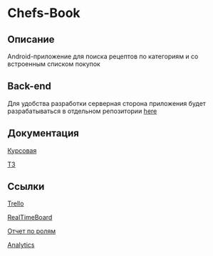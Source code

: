 # Chefs-Book

## Описание
Android-приложение для поиска рецептов по категориям и со встроенным списком покупок

## Back-end 
Для удобства разработки серверная сторона приложения будет разрабатываться в отдельном репозитории [here](https://github.com/JustTeRoR/Chefs-Book-BackEnd-) 

## Документация
[Курсовая](https://github.com/JustTeRoR/Chefs-Book/blob/documents/Documentation/Kursovaya.docx)

[ТЗ](https://github.com/JustTeRoR/Chefs-Book/blob/documents/Documentation/TecnicalTask.docx)

## Ссылки
[Trello](https://trello.com/b/vCNA7XnV/chefs-book)

[RealTimeBoard](https://miro.com/app/board/o9J_kukXtrs=/)

[Отчет по ролям](https://github.com/JustTeRoR/Chefs-Book/blob/documents/Documentation/Otchet_po_rolyam.docx)

[Analytics](https://github.com/JustTeRoR/Chefs-Book/blob/documents/Documentation/statystics.png)
